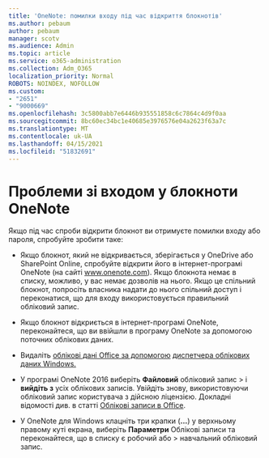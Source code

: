 ```yaml
---
title: 'OneNote: помилки входу під час відкриття блокнотів'
ms.author: pebaum
author: pebaum
manager: scotv
ms.audience: Admin
ms.topic: article
ms.service: o365-administration
ms.collection: Adm_O365
localization_priority: Normal
ROBOTS: NOINDEX, NOFOLLOW
ms.custom:
- "2651"
- "9000669"
ms.openlocfilehash: 3c5800abb7e6446b935551858c6c7864c4d9f0aa
ms.sourcegitcommit: 8bc60ec34bc1e40685e3976576e04a2623f63a7c
ms.translationtype: MT
ms.contentlocale: uk-UA
ms.lasthandoff: 04/15/2021
ms.locfileid: "51832691"
---
```

# <a name="issues-signing-in-to-onenote-notebooks"></a>Проблеми зі входом у блокноти OneNote

Якщо під час спроби відкрити блокнот ви отримуєте помилки входу або пароля, спробуйте зробити таке:

- Якщо блокнот, який не відкривається, зберігається у OneDrive або SharePoint Online, спробуйте відкрити його в інтернет-програмі OneNote (на сайті www.onenote.com). Якщо блокнота немає в списку, можливо, у вас немає дозволів на нього. Якщо це спільний блокнот, попросіть власника надати до нього спільний доступ і переконатися, що для входу використовується правильний обліковий запис.

- Якщо блокнот відкриється в інтернет-програмі OneNote, переконайтеся, що ви ввійшли в програму OneNote за допомогою поточних облікових даних. 

- Видаліть [облікові дані Office за допомогою](https://docs.microsoft.com/office/troubleshoot/error-messages/another-account-already-signed-in#step-3-clear-cached-credentials-on-the-computer) [диспетчера облікових даних Windows.](https://support.microsoft.com/help/4026814/windows-accessing-credential-manager)

- У програмі OneNote 2016 виберіть **Файловий** обліковий запис  >   і **вийдіть з** усіх облікових записів. Увійдіть знову, використовуючи обліковий запис користувача з дійсною ліцензією. Докладні відомості див. в статті [Облікові записи в Office](https://support.office.com/article/accounts-in-office-628ea040-f265-49de-b986-be09c3ebf8a9).

- У OneNote для Windows клацніть три крапки (**...**) у верхньому правому куті екрана, виберіть **Параметри** Облікові записи та переконайтеся, що в списку є робочий або  >  навчальний обліковий запис.